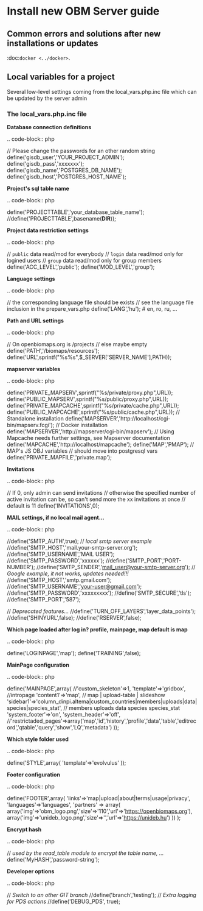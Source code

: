# Install new OBM Server guide

## Common errors and solutions after new installations or updates

:doc:`docker <../docker>`.


## Local variables for a project

Several low-level settings coming from the local_vars.php.inc file which can be updated by the server admin

### The local_vars.php.inc file


**Database connection definitions**

.. code-block:: php

  // Please change the passwords for an other random string
  define('gisdb_user','YOUR_PROJECT_ADMIN');
  define('gisdb_pass','xxxxxxx');
  define('gisdb_name','POSTGRES_DB_NAME');
  define('gisdb_host','POSTGRES_HOST_NAME');
  
**Project's sql table name**

.. code-block:: php
  
  define('PROJECTTABLE','your_database_table_name');
  //define('PROJECTTABLE',basename(__DIR__));
  
**Project data restriction settings**

.. code-block:: php
  
  // `public` data read/mod for everybody
  // `login` data read/mod only for logined users
  // `group` data read/mod only for group members
  define('ACC_LEVEL','public');
  define('MOD_LEVEL','group');
  
**Language settings**

.. code-block:: php
  
  // the corresponding language file should be exists
  // see the language file inclusion in the prepare_vars.php
  define('LANG','hu'); # en, ro, ru, ...
  
**Path and URL settings**

.. code-block:: php
  
  // On openbiomaps.org is /projects
  // else maybe empty
  define('PATH','/biomaps/resources');
  define('URL',sprintf("%s%s",$_SERVER['SERVER_NAME'],PATH));
  
**mapserver variables**

.. code-block:: php
  
  define('PRIVATE_MAPSERV',sprintf("%s/private/proxy.php",URL));
  define('PUBLIC_MAPSERV',sprintf("%s/public/proxy.php",URL));
  define('PRIVATE_MAPCACHE',sprintf("%s/private/cache.php",URL));
  define('PUBLIC_MAPCACHE',sprintf("%s/public/cache.php",URL));
  // Standalone installation
  define('MAPSERVER','http://localhost/cgi-bin/mapserv.fcgi');
  // Docker installation
  define('MAPSERVER','http://mapserver/cgi-bin/mapserv');
  // Using Mapcache needs further settings, see Mapserver documentation
  define('MAPCACHE','http://localhost/mapcache');
  define('MAP','PMAP');
  // MAP's JS OBJ variables
  // should move into postgresql vars
  define('PRIVATE_MAPFILE','private.map');
  
**Invitations**

.. code-block:: php
  
  // If 0, only admin can send invitations
  // otherwise the specified number of active invitation can be, so can't send more the xx invitations at once
  // default is 11
  define('INVITATIONS',0);
  
**MAIL settings, if no local mail agent...**

.. code-block:: php
  
  //define('SMTP_AUTH',true);
  // *local smtp server example*
  //define('SMTP_HOST','mail.your-smtp-server.org');
  //define('SMTP_USERNAME','MAIL USER');
  //define('SMTP_PASSWORD','xxxxxx');
  //define('SMTP_PORT','PORT-NUMBER');
  //define('SMTP_SENDER','mail_user@your-smtp-server.org');
  // *Google example, it not works, updates needed!!!*
  //define('SMTP_HOST','smtp.gmail.com');
  //define('SMTP_USERNAME','your-user@gmail.com');
  //define('SMTP_PASSWORD','xxxxxxxxx');
  //define('SMTP_SECURE','tls');
  //define('SMTP_PORT','587');
  
  // *Deprecated features...*
  //define('TURN_OFF_LAYERS','layer_data_points');
  //define('SHINYURL',false);
  //define('RSERVER',false);
  
**Which page loaded after log in? profile, mainpage, map
default is map**
  
.. code-block:: php
  
  define('LOGINPAGE','map');
  define('TRAINING',false);
  
**MainPage configuration**

.. code-block:: php
  
  define('MAINPAGE',array(
    //'custom_skeleton'=>1,
    'template'=>'gridbox', //intropage
    'content1'=>'map',   // map | upload-table | slideshow
    'sidebar1'=>'column_dinpi.altema|custom_countries|members|uploads|data|species|species_stat', // members uploads data species species_stat
    'system_footer'=>'on',
    'system_header'=>'off',
    //'restrictaded_pages'=>array('map','id','history','profile','data','table','editrecord','qtable','query','show','LQ','metadata')
  ));
  
**Which style folder used**

.. code-block:: php
  
  define('STYLE',array(
    'template'=>'evolvulus'
  ));
  
**Footer configuration**

.. code-block:: php
  
  define('FOOTER',array(
    'links'=>'map|upload|about|terms|usage|privacy',
    'languages'=>'languages',
    'partners' => array(
            array('img'=>'obm_logo.png','size'=>'110','url'=>'https://openbiomaps.org'),
            array('img'=>'unideb_logo.png','size'=>'','url'=>'https://unideb.hu')
        ))
  );
  
**Encrypt hash**

.. code-block:: php
  
  // *used by the read_table module to encrypt the table name, ...*
  define('MyHASH','password-string');
  
**Developer options**

.. code-block:: php
  
  // *Switch to an other GIT branch*
  //define('branch','testing');
  // *Extra logging for PDS actions*
  //define('DEBUG_PDS', true);
